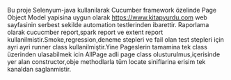 Bu proje Selenyum-java kullanilarak Cucumber framework özelinde Page Object Model yapisina uygun olarak https://www.kitapyurdu.com web sayfasinin serbest sekilde automation testlerinden ibarettir. Raporlama olarak cucucmber report,spark report ve extent report kullanilmistir.Smoke,regression,deneme stepleri ve fail olan test stepleri için ayri ayri runner class kullanilmiştir.Yine Pageslerin tamamina tek class üzerinden ulasabilmek icin AllPage adli page class olusturulmus,içerisinde yer alan constructor,obje methodlarla tüm locate siniflarina erisim tek kanaldan saglanmistir.
